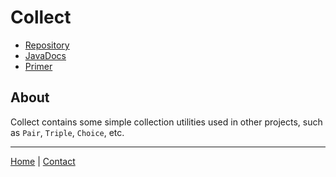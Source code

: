 # Collect

- [Repository](https://github.com/HoneyRoasted/Collect)
- [JavaDocs](https://honeyroasted.github.io/Collect/)
- [Primer](primer.md)

## About

Collect contains some simple collection utilities used in other projects, such as `Pair`, `Triple`, `Choice`, etc.

---
[Home](../index.md) | [Contact](../contact.md)